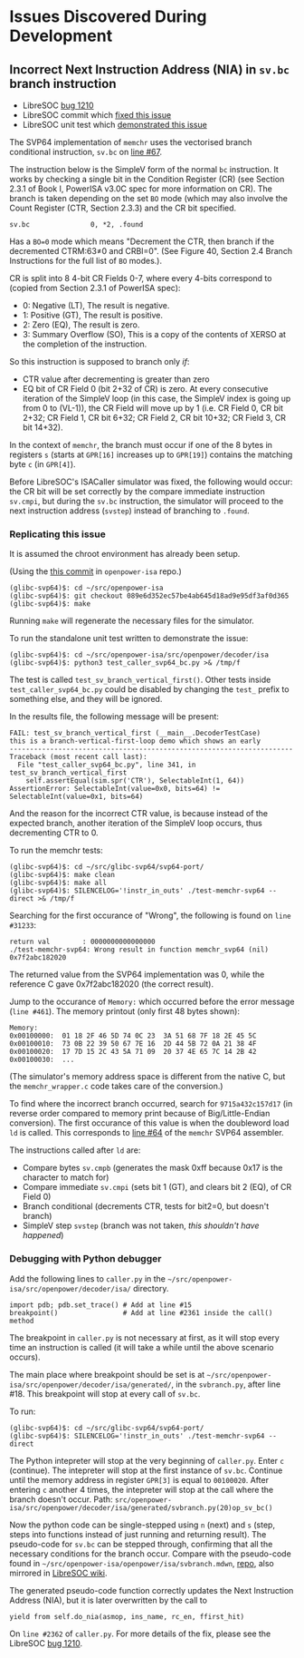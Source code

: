 # Issues Discovered During Development

## Incorrect Next Instruction Address (NIA) in `sv.bc` branch instruction

* LibreSOC [bug 1210](https://bugs.libre-soc.org/show_bug.cgi?id=1210)
* LibreSOC commit which
[fixed this issue](https://git.libre-soc.org/?p=openpower-isa.git;a=commitdiff;h=d9544764b1710f3807a9c0685d150a665f70b9a2)
* LibreSOC unit test which
[demonstrated this issue](https://git.libre-soc.org/?p=openpower-isa.git;a=blob;f=src/openpower/decoder/isa/test_caller_svp64_bc.py;h=93689ded619f8fa67b455f18b122fa60220ddea1;hb=089e6d352ec57be4ab645d18ad9e95df3af0d365#l310)

The SVP64 implementation of `memchr` uses the vectorised branch conditional
instruction, `sv.bc` on
[line #67](https://git.vantosh.com/ngisearch/glibc-svp64/src/commit/1afb94889b8ea2f85844e410f87e5a9b8e2e959f/svp64-port/svp64/memchr_svp64.s#L67).

The instruction below is the SimpleV form of the normal `bc` instruction.
It works by checking a single bit in the Condition Register (CR)
(see Section 2.3.1 of Book I, PowerISA v3.0C spec for more information on CR).
The branch is taken depending on the set `BO` mode (which may also involve the
Count Register (CTR, Section 2.3.3) and the CR bit specified.

    sv.bc               0, *2, .found


Has a `BO=0` mode which means "Decrement the CTR, then branch if the
decremented CTRM:63≠0 and CRBI=0". (See Figure 40, Section 2.4 Branch
Instructions for the full list of
`BO` modes.).

CR is split into 8 4-bit CR Fields 0-7, where every 4-bits correspond to
(copied from Section 2.3.1 of PowerISA spec):

- 0: Negative (LT), The result is negative.
- 1: Positive (GT), The result is positive.
- 2: Zero (EQ), The result is zero.
- 3: Summary Overflow (SO), This is a copy of the contents of XERSO at the
completion of the instruction.

So this instruction is supposed to branch only *if*:

- CTR value after decrementing is greater than zero
- EQ bit of CR Field 0 (bit 2+32 of CR) is zero.
At every consecutive iteration of the SimpleV loop (in this case,
the SimpleV index is going up from 0 to (VL-1)), the CR Field will move up
by 1 (i.e. CR Field 0, CR bit 2+32; CR Field 1, CR bit 6+32;
CR Field 2, CR bit 10+32; CR Field 3, CR bit 14+32).

In the context of `memchr`, the branch must occur if one of the 8 bytes in
registers `s` (starts at `GPR[16]` increases up to `GPR[19]`) contains the
matching byte `c` (in `GPR[4]`).

Before LibreSOC's ISACaller simulator was fixed, the following would occur:
the CR bit will be set correctly by the compare immediate instruction `sv.cmpi`,
but during the `sv.bc` instruction, the simulator will proceed to the next
instruction address (`svstep`) instead of branching to `.found`.

### Replicating this issue

It is assumed the chroot environment has already been setup.

(Using the
[this commit](https://git.libre-soc.org/?p=openpower-isa.git;a=commitdiff;h=089e6d352ec57be4ab645d18ad9e95df3af0d365)
in `openpower-isa` repo.)

    (glibc-svp64)$: cd ~/src/openpower-isa
    (glibc-svp64)$: git checkout 089e6d352ec57be4ab645d18ad9e95df3af0d365
    (glibc-svp64)$: make

Running `make` will regenerate the necessary files for the simulator.

To run the standalone unit test written to demonstrate the issue:

    (glibc-svp64)$: cd ~/src/openpower-isa/src/openpower/decoder/isa
    (glibc-svp64)$: python3 test_caller_svp64_bc.py >& /tmp/f

The test is called `test_sv_branch_vertical_first()`. Other tests inside
`test_caller_svp64_bc.py` could be disabled by changing the `test_` prefix to
something else, and they will be ignored.

In the results file, the following message will be present:

    FAIL: test_sv_branch_vertical_first (__main__.DecoderTestCase)
    this is a branch-vertical-first-loop demo which shows an early
    ----------------------------------------------------------------------
    Traceback (most recent call last):
      File "test_caller_svp64_bc.py", line 341, in test_sv_branch_vertical_first
        self.assertEqual(sim.spr('CTR'), SelectableInt(1, 64))
    AssertionError: SelectableInt(value=0x0, bits=64) != SelectableInt(value=0x1, bits=64)

And the reason for the incorrect CTR value, is because instead of the expected
branch, another iteration of the SimpleV loop occurs, thus decrementing CTR to 0.

To run the memchr tests:

    (glibc-svp64)$: cd ~/src/glibc-svp64/svp64-port/
    (glibc-svp64)$: make clean
    (glibc-svp64)$: make all
    (glibc-svp64)$: SILENCELOG='!instr_in_outs' ./test-memchr-svp64 --direct >& /tmp/f

Searching for the first occurance of "Wrong", the following is found on
`line #31233`:

    return val        : 0000000000000000
    ./test-memchr-svp64: Wrong result in function memchr_svp64 (nil) 0x7f2abc182020

The returned value from the SVP64 implementation was 0, while the reference C
gave 0x7f2abc182020 (the correct result).

Jump to the occurance of `Memory:` which occurred before the error message
(`line #461`). The memory printout (only first 48 bytes shown):

    Memory:
    0x00100000:  01 18 2F 46 5D 74 0C 23  3A 51 68 7F 18 2E 45 5C
    0x00100010:  73 0B 22 39 50 67 7E 16  2D 44 5B 72 0A 21 38 4F
    0x00100020:  17 7D 15 2C 43 5A 71 09  20 37 4E 65 7C 14 2B 42
    0x00100030:  ...

(The simulator's memory address space is different from the native C,
but the `memchr_wrapper.c` code takes care of the conversion.)

To find where the incorrect branch occurred, search for `9715a432c157d17`
(in reverse order compared to memory print because of
Big/Little-Endian conversion). The first occurance of this value is when
the doubleword load `ld` is called. This corresponds to
[line #64](https://git.vantosh.com/ngisearch/glibc-svp64/src/commit/1afb94889b8ea2f85844e410f87e5a9b8e2e959f/svp64-port/svp64/memchr_svp64.s#L64)
of the `memchr` SVP64 assembler.

The instructions called after `ld` are:

- Compare bytes `sv.cmpb` (generates the mask 0xff because 0x17 is
the character to match for)
- Compare immediate `sv.cmpi` (sets bit 1 (GT), and clears bit 2 (EQ),
of CR Field 0)
- Branch conditional (decrements CTR, tests for bit2=0, but doesn't branch)
- SimpleV step `svstep` (branch was not taken, *this shouldn't have happened*)

### Debugging with Python debugger

Add the following lines to `caller.py` in the
`~/src/openpower-isa/src/openpower/decoder/isa/` directory.

    import pdb; pdb.set_trace() # Add at line #15
    breakpoint()                # Add at line #2361 inside the call() method

The breakpoint in `caller.py` is not necessary at first, as it will stop every
time an instruction is called (it will take a while until the above scenario
occurs).

The main place where breakpoint should be set is at
`~/src/openpower-isa/src/openpower/decoder/isa/generated/`,
in the `svbranch.py`, after line #18. This breakpoint will stop at every call
of `sv.bc`.

To run:

    (glibc-svp64)$: cd ~/src/glibc-svp64/svp64-port/
    (glibc-svp64)$: SILENCELOG='!instr_in_outs' ./test-memchr-svp64 --direct

The Python intepreter will stop at the very beginning of `caller.py`.
Enter `c` (continue). The intepreter will stop at the first instance
of `sv.bc`. Continue until the memory address in register `GPR[3]`
is equal to `00100020`.
After entering `c` another 4 times, the intepreter will stop at the call where
the branch doesn't occur. Path:
`src/openpower-isa/src/openpower/decoder/isa/generated/svbranch.py(20)op_sv_bc()`

Now the python code can be single-stepped using `n` (next) and `s` (step,
steps into functions instead of just running and returning result).
The pseudo-code for `sv.bc` can be stepped through, confirming that all the
necessary conditions for the branch occur. Compare with the pseudo-code
found in `~/src/openpower-isa/openpower/isa/svbranch.mdwn`,
[repo](https://git.libre-soc.org/?p=openpower-isa.git;a=blob;f=openpower/isa/svbranch.mdwn;h=e8b46e7700b44c6112ee2d873cc2e04b3c732370;hb=089e6d352ec57be4ab645d18ad9e95df3af0d365),
also mirrored in
[LibreSOC wiki](https://libre-soc.org/openpower/isa/svbranch/).

The generated pseudo-code function correctly updates the Next Instruction
Address (NIA), but it is later overwritten by the call to 

    yield from self.do_nia(asmop, ins_name, rc_en, ffirst_hit)

On `line #2362` of `caller.py`. For more details of the fix, please see the
LibreSOC [bug 1210](https://bugs.libre-soc.org/show_bug.cgi?id=1210).